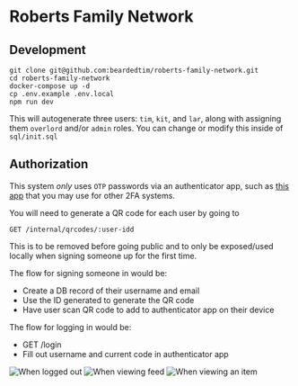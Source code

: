 # Roberts Family Network

## Development

```
git clone git@github.com:beardedtim/roberts-family-network.git
cd roberts-family-network
docker-compose up -d
cp .env.example .env.local
npm run dev
```

This will autogenerate three users: `tim`, `kit`, and `lar`, along
with assigning them `overlord` and/or `admin` roles. You can change
or modify this inside of `sql/init.sql`

## Authorization

This system _only_ uses `OTP` passwords via an authenticator app,
such as [this app](https://play.google.com/store/apps/details?id=com.twofasapp&hl=en_US&gl=US)
that you may use for other 2FA systems.

You will need to generate a QR code for each user by going to

```
GET /internal/qrcodes/:user-idd
```

This is to be removed before going public and to only be exposed/used locally when signing someone
up for the first time.

The flow for signing someone in would be:

- Create a DB record of their username and email
- Use the ID generated to generate the QR code
- Have user scan QR code to add to authenticator app on their device

The flow for logging in would be:

- GET /login
- Fill out username and current code in authenticator app

![When logged out](https://imgur.com/rEChzxq.png)
![When viewing feed](https://imgur.com/onckkrz.png)
![When viewing an item](https://imgur.com/vQ5hGg1.png)
